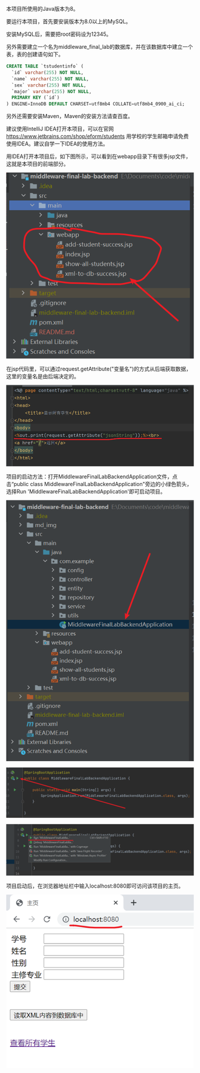 本项目所使用的Java版本为8。

要运行本项目，首先要安装版本为8.0以上的MySQL。

安装MySQL后，需要把root密码设为12345。

另外需要建立一个名为middleware_final_lab的数据库，并在该数据库中建立一个表，表的创建语句如下。

```sql
CREATE TABLE `tstudentinfo` (
  `id` varchar(255) NOT NULL,
  `name` varchar(255) NOT NULL,
  `sex` varchar(255) NOT NULL,
  `major` varchar(255) NOT NULL,
  PRIMARY KEY (`id`)
) ENGINE=InnoDB DEFAULT CHARSET=utf8mb4 COLLATE=utf8mb4_0900_ai_ci;
```

另外还需要安装Maven，Maven的安装方法请查百度。

建议使用IntelliJ IDEA打开本项目，可以在官网 https://www.jetbrains.com/shop/eform/students 用学校的学生邮箱申请免费使用IDEA。建议自学一下IDEA的使用方法。

用IDEA打开本项目后，如下图所示，可以看到在webapp目录下有很多jsp文件，这就是本项目的前端部分。



![image-20211123194745221.png](md_img/image-20211123194745221.png)



在jsp代码里，可以通过request.getAttribute("变量名")的方式从后端获取数据，这里的变量名是由后端决定的。



![image-20211123201925512](md_img/image-20211123201925512.png)



项目的启动方法：打开MiddlewareFinalLabBackendApplication文件，点击“public class MiddlewareFinalLabBackendApplication"旁边的小绿色箭头，选择Run 'MiddlewareFinalLabBackendApplication'即可启动项目。



![image-20211124085238902](md_img/image-20211124085238902.png)



![image-20211124085335652](md_img/image-20211124085335652.png)



![image-20211124085413273](md_img/image-20211124085413273.png)



项目启动后，在浏览器地址栏中输入localhost:8080即可访问该项目的主页。



![image-20211124085617988](md_img/image-20211124085617988.png)